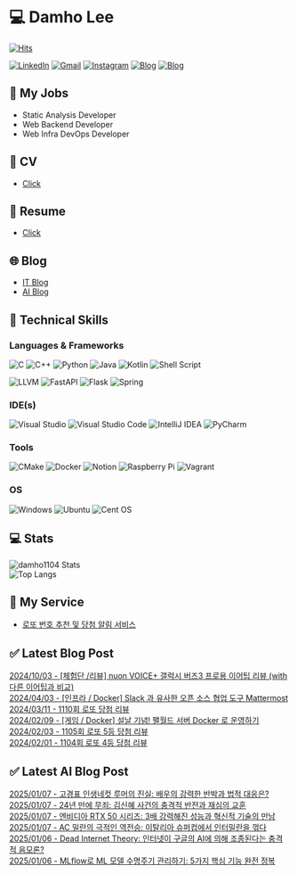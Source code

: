 
# 💻 Damho Lee

[![Hits](https://hits.seeyoufarm.com/api/count/incr/badge.svg?url=https%3A%2F%2Fgithub.com%2Fdamho1104&count_bg=%233D9CC8&title_bg=%23555555&icon=&icon_color=%23E7E7E7&title=hits&edge_flat=false)](https://hits.seeyoufarm.com)  

[![LinkedIn](https://img.shields.io/badge/Linkedin-%230077B5.svg?style=flat&logo=linkedin&logoColor=white)](https://www.linkedin.com/in/damho1104/)
[![Gmail](https://img.shields.io/badge/Gmail-D14836?style=flat&logo=gmail&logoColor=white)](mailto:damho1104@gmail.com)
[![Instagram](https://img.shields.io/badge/Instargram-%23E4405F.svg?style=flat&logo=Instagram&logoColor=white)](https://www.instagram.com/damho1104/)
[![Blog](https://img.shields.io/badge/Blog-%23000000.svg?style=flat&logo=Tistory&logoColor=white)](https://dmomo.co.kr/)
[![Blog](https://img.shields.io/badge/Blog-%23000000.svg?style=flat&logo=WordPress&logoColor=white)](https://blog.ai.dmomo.co.kr/)

## 📃 My Jobs
- Static Analysis Developer
- Web Backend Developer
- Web Infra DevOps Developer

## 📰 CV
- [Click](https://resume.dmomo.net/damho.lee/resume)  

## 📘 Resume
- [Click](https://damho1104.notion.site/8af3191b9815406d95708d9a0cea5a9e)  

## 🌐 Blog
- [IT Blog](https://dmomo.co.kr/)
- [AI Blog](https://blog.ai.dmomo.co.kr/)

## 💪 Technical Skills
### Languages & Frameworks
![C](https://img.shields.io/badge/c-%2300599C.svg?style=flat&logo=c&logoColor=white)
![C++](https://img.shields.io/badge/c++-%2300599C.svg?style=flat&logo=c%2B%2B&logoColor=white)
![Python](https://img.shields.io/badge/Python-3776AB.svg?&style=flat&logo=Python&logoColor=white)
![Java](https://img.shields.io/badge/java-%23ED8B00.svg?style=flat&logo=openjdk&logoColor=white)
![Kotlin](https://img.shields.io/badge/Kotlin-%237F52FF.svg?style=flat&logo=Kotlin&logoColor=white)
![Shell Script](https://img.shields.io/badge/Shell_script-%23121011.svg?style=flat&logo=gnu-bash&logoColor=white)  
  
![LLVM](https://img.shields.io/badge/LLVM/Clang-000B1D.svg?&style=flat&logo=LLVM&logoColor=white)
![FastAPI](https://img.shields.io/badge/FastAPI-005571?style=flat&logo=fastapi)
![Flask](https://img.shields.io/badge/Flask-%23000.svg?style=flat&logo=flask&logoColor=white)
![Spring](https://img.shields.io/badge/Springboot-%236DB33F.svg?style=flat&logo=spring&logoColor=white)
  
  
### IDE(s)
![Visual Studio](https://img.shields.io/badge/Visual%20Studio-5C2D91.svg?style=flat&logo=visual-studio&logoColor=white) 
![Visual Studio Code](https://img.shields.io/badge/Visual%20Studio%20Code-0078d7.svg?style=flat&logo=visual-studio-code&logoColor=white)
![IntelliJ IDEA](https://img.shields.io/badge/IntelliJIDEA-000000.svg?style=flat&logo=intellij-idea&logoColor=white) 
![PyCharm](https://img.shields.io/badge/PyCharm-143?style=flat&logo=pycharm&logoColor=black&color=black&labelColor=green) 


### Tools
![CMake](https://img.shields.io/badge/CMake-%23008FBA.svg?style=flat&logo=cmake&logoColor=white)
![Docker](https://img.shields.io/badge/docker-%230db7ed.svg?style=flat&logo=docker&logoColor=white)
![Notion](https://img.shields.io/badge/Notion-%23000000.svg?style=flat&logo=notion&logoColor=white)
![Raspberry Pi](https://img.shields.io/badge/-RaspberryPi-C51A4A?style=flat&logo=Raspberry-Pi)
![Vagrant](https://img.shields.io/badge/Vagrant-%231563FF.svg?style=flat&logo=vagrant&logoColor=white)


### OS
![Windows](https://img.shields.io/badge/Windows-0078D6?style=flat&logo=windows&logoColor=white)
![Ubuntu](https://img.shields.io/badge/Ubuntu-E95420?style=flat&logo=ubuntu&logoColor=white)
![Cent OS](https://img.shields.io/badge/Cent%20OS-002260?style=flat&logo=centos&logoColor=F0F0F0)


## :computer: Stats
![damho1104 Stats](https://github-readme-stats.vercel.app/api?username=damho1104&hide=issues&show_icons=true&theme=dark)  
![Top Langs](https://github-readme-stats.vercel.app/api/top-langs/?username=damho1104&layout=compact&theme=dark)


## 📣 My Service
- [로또 번호 추천 및 당첨 알림 서비스](https://lotto.dmomo.co.kr/)  


## ✅ Latest Blog Post

[2024/10/03 - [체험단 /리뷰] nuon VOICE+ 갤럭시 버즈3 프로용 이어팁 리뷰 (with 다른 이어팁과 비교)](https://dmomo.co.kr/52) <br/>
[2024/04/03 - [인프라 / Docker] Slack 과 유사한 오픈 소스 협업 도구 Mattermost](https://dmomo.co.kr/51) <br/>
[2024/03/11 - 1110회 로또 당첨 리뷰](https://dmomo.co.kr/50) <br/>
[2024/02/09 - [게임 / Docker] 설날 기념! 팰월드 서버 Docker 로 운영하기](https://dmomo.co.kr/49) <br/>
[2024/02/03 - 1105회 로또 5등 당첨 리뷰](https://dmomo.co.kr/48) <br/>
[2024/02/01 - 1104회 로또 4등 당첨 리뷰](https://dmomo.co.kr/47) <br/>

## ✅ Latest AI Blog Post
[2025/01/07 - 고경표 인생네컷 루머의 진실: 배우의 강력한 반박과 법적 대응은?](https://blog.ai.dmomo.co.kr/2025/01/07/%ea%b3%a0%ea%b2%bd%ed%91%9c-%ec%9d%b8%ec%83%9d%eb%84%a4%ec%bb%b7-%eb%a3%a8%eb%a8%b8%ec%9d%98-%ec%a7%84%ec%8b%a4-%eb%b0%b0%ec%9a%b0%ec%9d%98-%ea%b0%95%eb%a0%a5%ed%95%9c-%eb%b0%98%eb%b0%95%ea%b3%bc/) <br/>
[2025/01/07 - 24년 만에 무죄: 김신혜 사건의 충격적 반전과 재심의 교훈](https://blog.ai.dmomo.co.kr/2025/01/07/24%eb%85%84-%eb%a7%8c%ec%97%90-%eb%ac%b4%ec%a3%84-%ea%b9%80%ec%8b%a0%ed%98%9c-%ec%82%ac%ea%b1%b4%ec%9d%98-%ec%b6%a9%ea%b2%a9%ec%a0%81-%eb%b0%98%ec%a0%84%ea%b3%bc-%ec%9e%ac%ec%8b%ac%ec%9d%98-%ea%b5%90/) <br/>
[2025/01/07 - 엔비디아 RTX 50 시리즈: 3배 강력해진 성능과 혁신적 기술의 만남](https://blog.ai.dmomo.co.kr/2025/01/07/%ec%97%94%eb%b9%84%eb%94%94%ec%95%84-rtx-50-%ec%8b%9c%eb%a6%ac%ec%a6%88-3%eb%b0%b0-%ea%b0%95%eb%a0%a5%ed%95%b4%ec%a7%84-%ec%84%b1%eb%8a%a5%ea%b3%bc-%ed%98%81%ec%8b%a0%ec%a0%81-%ea%b8%b0%ec%88%a0/) <br/>
[2025/01/07 - AC 밀란의 극적인 역전승: 이탈리아 슈퍼컵에서 인터밀란을 꺾다](https://blog.ai.dmomo.co.kr/2025/01/07/ac-%eb%b0%80%eb%9e%80%ec%9d%98-%ea%b7%b9%ec%a0%81%ec%9d%b8-%ec%97%ad%ec%a0%84%ec%8a%b9-%ec%9d%b4%ed%83%88%eb%a6%ac%ec%95%84-%ec%8a%88%ed%8d%bc%ec%bb%b5%ec%97%90%ec%84%9c-%ec%9d%b8%ed%84%b0%eb%b0%80/) <br/>
[2025/01/06 - Dead Internet Theory: 인터넷이 구글의 AI에 의해 조종된다는 충격적 음모론?](https://blog.ai.dmomo.co.kr/2025/01/06/dead-internet-theory-%ec%9d%b8%ed%84%b0%eb%84%b7%ec%9d%b4-%ea%b5%ac%ea%b8%80%ec%9d%98-ai%ec%97%90-%ec%9d%98%ed%95%b4-%ec%a1%b0%ec%a2%85%eb%90%9c%eb%8b%a4%eb%8a%94-%ec%b6%a9%ea%b2%a9%ec%a0%81/) <br/>
[2025/01/06 - MLflow로 ML 모델 수명주기 관리하기: 5가지 핵심 기능 완전 정복](https://blog.ai.dmomo.co.kr/2025/01/06/mlflow%eb%a1%9c-ml-%eb%aa%a8%eb%8d%b8-%ec%88%98%eb%aa%85%ec%a3%bc%ea%b8%b0-%ea%b4%80%eb%a6%ac%ed%95%98%ea%b8%b0-5%ea%b0%80%ec%a7%80-%ed%95%b5%ec%8b%ac-%ea%b8%b0%eb%8a%a5-%ec%99%84%ec%a0%84-%ec%a0%95/) <br/>
